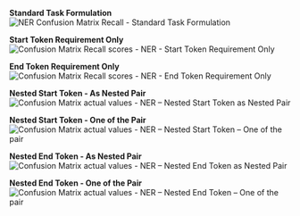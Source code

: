 **Standard Task Formulation**
![NER Confusion Matrix Recall - Standard Task Formulation](https://github.com/mtclevans/semantictextanalysis/assets/135343954/fc03f067-ac3b-4009-a290-e320f8825acd)

**Start Token Requirement Only**
![Confusion Matrix Recall scores - NER - Start Token Requirement Only](https://github.com/mtclevans/semantictextanalysis/assets/135343954/3ab259bf-45d1-4ca3-94ef-7f2b7f95fef3)

**End Token Requirement Only**
![Confusion Matrix Recall scores - NER - End Token Requirement Only](https://github.com/mtclevans/semantictextanalysis/assets/135343954/775e3ae4-5f65-4efb-a32b-a5031d6e1bf9)

**Nested Start Token - As Nested Pair**
![Confusion Matrix actual values - NER – Nested Start Token as Nested Pair](https://github.com/mtclevans/semantictextanalysis/assets/135343954/0e613f14-d862-4741-8ea1-0bb92f45d8ec)

**Nested Start Token - One of the Pair**
![Confusion Matrix actual values - NER – Nested Start Token – One of the pair](https://github.com/mtclevans/semantictextanalysis/assets/135343954/4ddd00bc-96cf-495a-a4b9-de1f8f434114)

**Nested End Token - As Nested Pair**
![Confusion Matrix actual values - NER – Nested End Token as Nested Pair](https://github.com/mtclevans/semantictextanalysis/assets/135343954/5834f8ec-a109-4e65-830f-5a0e2cedd0d8)

**Nested End Token - One of the Pair**
![Confusion Matrix actual values - NER – Nested End Token – One of the pair](https://github.com/mtclevans/semantictextanalysis/assets/135343954/9842c84a-309d-41b0-a413-ccf9986995e2)
